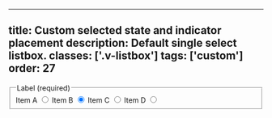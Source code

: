 <!--
 *              Copyright (c) 2025 Visa, Inc.
 *
 * Licensed under the Apache License, Version 2.0 (the "License");
 * you may not use this file except in compliance with the License.
 * You may obtain a copy of the License at
 *
 *         http://www.apache.org/licenses/LICENSE-2.0
 *
 * Unless required by applicable law or agreed to in writing, software
 * distributed under the License is distributed on an "AS IS" BASIS,
 * WITHOUT WARRANTIES OR CONDITIONS OF ANY KIND, either express or implied.
 * See the License for the specific language governing permissions and
 * limitations under the License.
 *
 -->
---
title: Custom selected state and indicator placement
description: Default single select listbox. 
classes: ['.v-listbox']
tags: ['custom']
order: 27
---

<style>
  .my-custom-listbox { --v-listbox-group-gap: 0px; --v-listbox-padding-initial: 0px; --v-listbox-padding: 0px; --v-listbox-container-border-radius: 0px; --v-listbox-container-border-size-initial: 0px; --v-listbox-container-border-size: 0px; --v-listbox-container-margin-block: var(--size-scalable-8); --v-listbox-item-selected-background: var(--palette-default-surface-1); --v-listbox-item-selected-foreground: var(--palette-default-active); --v-listbox-item-padding-block: var(--size-scalable-12); --v-listbox-item-padding-inline: var(--size-scalable-8); --v-listbox-item-border-color: var(--palette-default-border); --v-action-secondary-border-radius: 0px; --v-checkbox-color: var(--palette-default-active); --v-checkbox-hover-color: var(--palette-default-active-hover); --v-checkbox-focus-color: var(--palette-default-active-hover); --v-checkbox-active-color: var(--palette-default-active-pressed); } .my-custom-listbox .v-listbox-item:has(input:checked) { --v-action-secondary-foreground: var(--palette-default-active); --v-label-color: var(--palette-default-active); --v-listbox-checkbox-color: var(--palette-default-active); }
</style>
<fieldset aria-labelledby="single-select-listbox-custom-indicator-legend">
  <legend class="v-label" id="single-select-listbox-custom-indicator-legend">
    Label (required)
  </legend>
  <div class="v-listbox-container my-custom-listbox">
    <div class="v-listbox">
      <label class="v-listbox-item" for="single-select-custom-1">
        <span class="v-label v-typography-label-large">
          Item A
        </span>
        <input class="v-radio v-flex-shrink-0" id="single-select-custom-1" name="custom-example" type="radio"/>
      </label>
      <label class="v-listbox-item" for="single-select-custom-2">
        <span class="v-label v-typography-label-large">
          Item B
        </span>
        <input checked="" class="v-radio v-flex-shrink-0" id="single-select-custom-2" name="custom-example" type="radio"/>
      </label>
      <label class="v-listbox-item" for="single-select-custom-3">
        <span class="v-label v-typography-label-large">
          Item C
        </span>
        <input class="v-radio v-flex-shrink-0" id="single-select-custom-3" name="custom-example" type="radio"/>
      </label>
      <label class="v-listbox-item" for="single-select-custom-4">
        <span class="v-label v-typography-label-large">
          Item D
        </span>
        <input class="v-radio v-flex-shrink-0" id="single-select-custom-4" name="custom-example" type="radio"/>
      </label>
    </div>
  </div>
</fieldset>
